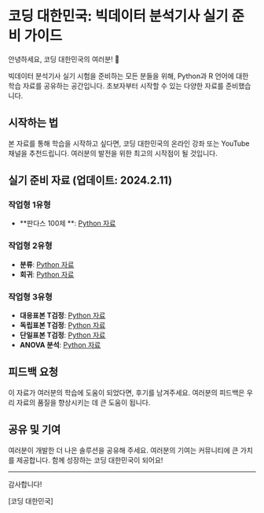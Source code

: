 # 코딩 대한민국: 빅데이터 분석기사 실기 준비 가이드

안녕하세요, 코딩 대한민국의 여러분! 🌟

빅데이터 분석기사 실기 시험을 준비하는 모든 분들을 위해, Python과 R 언어에 대한 학습 자료를 공유하는 공간입니다. 초보자부터 시작할 수 있는 다양한 자료를 준비했습니다.

## 시작하는 법

본 자료를 통해 학습을 시작하고 싶다면, 코딩 대한민국의 온라인 강좌 또는 YouTube 채널을 추천드립니다. 여러분의 발전을 위한 최고의 시작점이 될 것입니다.

## 실기 준비 자료 (업데이트: 2024.2.11)

### 작업형 1유형

- **판다스 100제 **: [Python 자료](https://example.com/python-timedelta)

### 작업형 2유형

- **분류**: [Python 자료](https://example.com/python-timedelta)
- **회귀**: [Python 자료](https://example.com/python-timedelta)

### 작업형 3유형

- **대응표본 T검정**: [Python 자료](https://example.com/python-timedelta)
- **독립표본 T검정**: [Python 자료](https://example.com/python-timedelta)
- **단일표본 T검정**: [Python 자료](https://example.com/python-timedelta)
- **ANOVA 분석**: [Python 자료](https://example.com/python-timedelta)


## 피드백 요청

이 자료가 여러분의 학습에 도움이 되었다면, 후기를 남겨주세요. 여러분의 피드백은 우리 자료의 품질을 향상시키는 데 큰 도움이 됩니다.

## 공유 및 기여

여러분이 개발한 더 나은 솔루션을 공유해 주세요. 여러분의 기여는 커뮤니티에 큰 가치를 제공합니다. 함께 성장하는 코딩 대한민국이 되어요!

---

감사합니다!

[코딩 대한민국]
